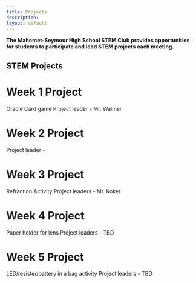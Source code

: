 ```yaml
---
title: Projects
description:
layout: default
---
```


**The Mahomet-Seymour High School STEM Club provides opportunities for students to participate and lead STEM projects each meeting.** 


## **STEM Projects**


# **Week 1 Project**
Oracle Card game
Project leader - Mr. Walmer


# **Week 2 Project**

Project leader - 


# **Week 3 Project**
Refraction Activity
Project leaders - Mr. Koker


# **Week 4 Project**
Paper holder for lens
Project leaders - TBD


# **Week 5 Project**
LED/resister/battery in a bag activity
Project leaders - TBD

